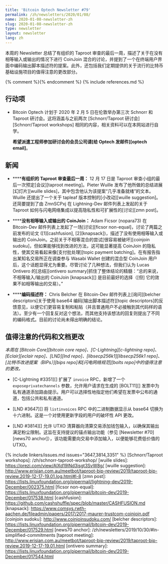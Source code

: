 ```yaml
---
title: 'Bitcoin Optech Newsletter #79'
permalink: /zh/newsletters/2020/01/08/
name: 2020-01-08-newsletter-zh
slug: 2020-01-08-newsletter-zh
type: newsletter
layout: newsletter
lang: zh
---
```

本周的 Newsletter 总结了有组织的 Taproot 审查的最后一周，描述了关于在没有相等输入或输出的情况下进行 CoinJoin 混合的讨论，并提到了一个在终端用户界面中编码输出脚本描述符的提案。此外，还包括我们定期提供的关于流行的比特币基础设施项目的值得注意的更改部分。

{% comment %}<!-- include references.md below the fold but above any Jekyll/Liquid variables-->{% endcomment %}
{% include references.md %}

## 行动项

- Bitcoin Optech 计划于 2020 年 2 月 5 日在伦敦举办第三次 Schnorr 和 Taproot 研讨会。这将涵盖与之前两次 [Schnorr/Taproot 研讨会][Schnorr/Taproot workshops] 相同的内容，相关资料可以在本网站进行自学。

  **希望派遣工程师参加研讨会的会员公司请[给 Optech 发邮件][optech email]**。

## 新闻

- **<!--final-week-of-organized-taproot-review-->****有组织的 Taproot 审查最后一周：** 12 月 17 日是 Taproot 审查小组的最后一次预定[会议][taproot meeting]。Pieter Wuille 发布了他所做的总结进展[幻灯片][wuille slides]，其中包含他认为该提案“几乎准备就绪”的文本。Wuille 还提出了一个关于 tapleaf 版本控制的[小改动][wuille suggestion]。还简要提到了由 ZmnSCPxj 在 Lightning-Dev 邮件列表上发起的关于 Taproot 如何与闪电网络集成以提高隐私性和可扩展性的[讨论][zmn post]。

- **<!--coinjoins-without-equal-value-inputs-or-outputs-->****没有相等输入或输出的 CoinJoin：** Adam Ficsor (nopara73) 在 Bitcoin-Dev 邮件列表上发起了一场[讨论][ficsor non-equal]，讨论了两篇之前发布的论文 ([1][cashfusion], [2][knapsack])，描述了没有使用相等输入或输出的 CoinJoin。之前关于不相等混合的尝试[很容易被破坏][coinjoin sudoku]，但如果能够找到改进的方法，这可能显著提高 CoinJoin 的隐私性，使其交易看起来像[支付批处理][topic payment batching]。在有报告指出某知名交易所正在调查参与 Wasabi Wallet 创建的混合型 CoinJoin 用户后，这个话题显得尤为重要。尽管讨论了几种想法，但我们认为 Lucas Ontivero 的[总结][ontivero summary]抓住了整体结论的精髓：“总的来说，不相等输入/输出的 CoinJoin [knapsack][] 是目前最好的选择（[但] 它的效果不如相等输出的交易）。”

- **<!--encoded-descriptors-->****编码描述符：** Chris Belcher 在 Bitcoin-Dev 邮件列表上[询问][belcher descriptors]关于使用 base64 编码[输出脚本描述符][topic descriptors]的反馈意见，以便它们更容易复制和粘贴（并且普通用户不必接触到其代码样的语法）。至少有一个回复反对这个想法，而其他支持该想法的回复则提出了不同的编码格式。目前的讨论尚未得出明确的结论。

## 值得注意的代码和文档更改

*本周在 [Bitcoin Core][bitcoin core repo]、[C-Lightning][c-lightning repo]、[Eclair][eclair repo]、[LND][lnd repo]、[libsecp256k1][libsecp256k1 repo]、[比特币改进提案（BIPs）][bips repo]和[闪电网络规范][bolts repo]中的值得注意的更改。*

- [C-Lightning #3351][] 扩展了 `invoice` RPC，新增了一个 `exposeprivatechannels` 参数，允许用户请求在生成的 [BOLT11][] 发票中为私有通道添加路由提示。用户可以选择性地指定他们希望在发票中公布的通道，包括公共和私有通道。

- [LND #3647][] 将 `listinvoices` RPC 中的二进制数据显示从 base64 切换为十六进制。这是一个对使用更新字段的用户的破坏性 API 更改。

- [LND #3814][] 允许 UTXO 清算器向清算交易添加钱包输入，以确保其输出满足粉尘限制。这旨在支持提议的锚点输出功能（参见 [Newsletter #70][news70 anchor]），该功能需要向交易中添加输入，以便能够花费低价值的 UTXO。

{% include linkers/issues.md issues="3647,3814,3351" %}
[Schnorr/Taproot workshops]: /zh/schnorr-taproot-workshop/
[wuille slides]: https://prezi.com/view/AlXd19INd3isgt3SvW8g/
[wuille suggestion]: http://www.erisian.com.au/meetbot/taproot-bip-review/2019/taproot-bip-review.2019-12-17-19.01.log.html#l-8
[zmn post]: https://lists.linuxfoundation.org/pipermail/lightning-dev/2019-December/002375.html
[ficsor non-equal]: https://lists.linuxfoundation.org/pipermail/bitcoin-dev/2019-December/017538.html
[cashfusion]: https://github.com/cashshuffle/spec/blob/master/CASHFUSION.md
[knapsack]: https://www.comsys.rwth-aachen.de/fileadmin/papers/2017/2017-maurer-trustcom-coinjoin.pdf
[coinjoin sudoku]: http://www.coinjoinsudoku.com/
[belcher descriptors]: https://lists.linuxfoundation.org/pipermail/bitcoin-dev/2019-December/017529.html
[news70 anchor]: /zh/newsletters/2019/10/30/#ln-simplified-commitments
[taproot meeting]: http://www.erisian.com.au/meetbot/taproot-bip-review/2019/taproot-bip-review.2019-12-17-19.01.html
[ontivero summary]: https://lists.linuxfoundation.org/pipermail/bitcoin-dev/2019-December/017544.html
